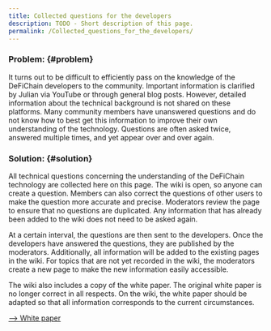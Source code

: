 ```yaml
---
title: Collected questions for the developers
description: TODO - Short description of this page.
permalink: /Collected_questions_for_the_developers/
---
```


### Problem: {#problem}

It turns out to be difficult to efficiently pass on the knowledge of the
DeFiChain developers to the community. Important information is
clarified by Julian via YouTube or through general blog posts. However,
detailed information about the technical background is not shared on
these platforms. Many community members have unanswered questions and do
not know how to best get this information to improve their own
understanding of the technology. Questions are often asked twice,
answered multiple times, and yet appear over and over again.

### Solution: {#solution}

All technical questions concerning the understanding of the DeFiChain
technology are collected here on this page. The wiki is open, so anyone
can create a question. Members can also correct the questions of other
users to make the question more accurate and precise. Moderators review
the page to ensure that no questions are duplicated. Any information
that has already been added to the wiki does not need to be asked again.

At a certain interval, the questions are then sent to the developers.
Once the developers have answered the questions, they are published by
the moderators. Additionally, all information will be added to the
existing pages in the wiki. For topics that are not yet recorded in the
wiki, the moderators create a new page to make the new information
easily accessible.

The wiki also includes a copy of the white paper. The original white
paper is no longer correct in all respects. On the wiki, the white paper
should be adapted so that all information corresponds to the current
circumstances.

[--\> White paper](./Updated_White_Paper.md)